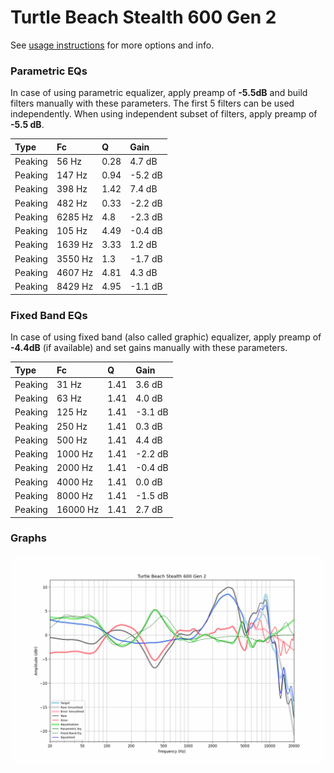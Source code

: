# Turtle Beach Stealth 600 Gen 2
See [usage instructions](https://github.com/jaakkopasanen/AutoEq#usage) for more options and info.

### Parametric EQs
In case of using parametric equalizer, apply preamp of **-5.5dB** and build filters manually
with these parameters. The first 5 filters can be used independently.
When using independent subset of filters, apply preamp of **-5.5 dB**.

| Type    | Fc      |    Q | Gain    |
|:--------|:--------|:-----|:--------|
| Peaking | 56 Hz   | 0.28 | 4.7 dB  |
| Peaking | 147 Hz  | 0.94 | -5.2 dB |
| Peaking | 398 Hz  | 1.42 | 7.4 dB  |
| Peaking | 482 Hz  | 0.33 | -2.2 dB |
| Peaking | 6285 Hz | 4.8  | -2.3 dB |
| Peaking | 105 Hz  | 4.49 | -0.4 dB |
| Peaking | 1639 Hz | 3.33 | 1.2 dB  |
| Peaking | 3550 Hz | 1.3  | -1.7 dB |
| Peaking | 4607 Hz | 4.81 | 4.3 dB  |
| Peaking | 8429 Hz | 4.95 | -1.1 dB |

### Fixed Band EQs
In case of using fixed band (also called graphic) equalizer, apply preamp of **-4.4dB**
(if available) and set gains manually with these parameters.

| Type    | Fc       |    Q | Gain    |
|:--------|:---------|:-----|:--------|
| Peaking | 31 Hz    | 1.41 | 3.6 dB  |
| Peaking | 63 Hz    | 1.41 | 4.0 dB  |
| Peaking | 125 Hz   | 1.41 | -3.1 dB |
| Peaking | 250 Hz   | 1.41 | 0.3 dB  |
| Peaking | 500 Hz   | 1.41 | 4.4 dB  |
| Peaking | 1000 Hz  | 1.41 | -2.2 dB |
| Peaking | 2000 Hz  | 1.41 | -0.4 dB |
| Peaking | 4000 Hz  | 1.41 | 0.0 dB  |
| Peaking | 8000 Hz  | 1.41 | -1.5 dB |
| Peaking | 16000 Hz | 1.41 | 2.7 dB  |

### Graphs
![](./Turtle%20Beach%20Stealth%20600%20Gen%202.png)